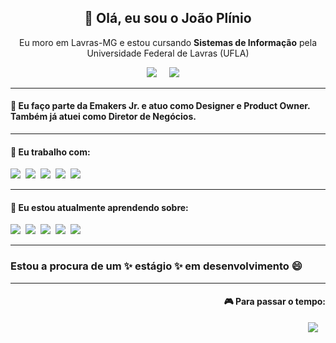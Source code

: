 <h2 align='center'> 👋 Olá, eu sou o João Plínio </h2>

<p align='center'>
  Eu moro em Lavras-MG e estou cursando <b>Sistemas de Informação</b> pela Universidade Federal de Lavras (UFLA)
</p>

<p align='center'>
  <a href="https://www.linkedin.com/in/joaopliniosiqueira/"><img src="https://img.shields.io/badge/linkedin-%230077B5.svg?&style=for-the-badge&logo=linkedin&logoColor=white" /></a>&nbsp;&nbsp;&nbsp;&nbsp;
  <a href="mailto:joaopliniosiqueira@gmail.com?subject=Olá%20João%20Plínio"><img src="https://img.shields.io/badge/gmail-%23D14836.svg?&style=for-the-badge&logo=gmail&logoColor=white" /></a>&nbsp;&nbsp;&nbsp;&nbsp;
</p>

<hr>
<h4> 💞️ Eu faço parte da <b>Emakers Jr.</b> e atuo como <b>Designer</b> e <b>Product Owner</b>. Também já atuei como <b>Diretor de Negócios</b>. </h4>

<hr>
<h4> 👀 Eu trabalho com: </h4>
<p>
  <img src="https://img.shields.io/badge/c-%2300599C.svg?style=for-the-badge&logo=c&logoColor=white" />&nbsp;&nbsp;<img src="https://img.shields.io/badge/c++-%2300599C.svg?style=for-the-badge&logo=c%2B%2B&logoColor=white" />&nbsp;&nbsp;<img src="https://img.shields.io/badge/java-%23ED8B00.svg?style=for-the-badge&logo=java&logoColor=white" />&nbsp;&nbsp;<img src="https://img.shields.io/badge/Adobe%20XD-470137?style=for-the-badge&logo=Adobe%20XD&logoColor=#FF61F6" />&nbsp;&nbsp;<img src="https://img.shields.io/badge/figma-%23F24E1E.svg?style=for-the-badge&logo=figma&logoColor=white" />&nbsp;&nbsp;
</p>

<hr>
<h4>🌱 Eu estou atualmente aprendendo sobre: </h4>
<p>
  <img src="https://img.shields.io/badge/html5%20-%23e34f26.svg?&style=for-the-badge&logo=html5&logoColor=white" />&nbsp;&nbsp;<img src="https://img.shields.io/badge/CSS3-1572B6?&style=for-the-badge&logo=css3&logoColor=white" />&nbsp;&nbsp;<img src="https://img.shields.io/badge/JavaScript-F7DF1E?style=for-the-badge&logo=javascript&logoColor=black" />&nbsp;&nbsp;<img src="https://img.shields.io/badge/React-20232A?style=for-the-badge&logo=react&logoColor=61DAFB" />&nbsp;&nbsp;<img src="https://img.shields.io/badge/Bootstrap-563D7C?style=for-the-badge&logo=bootstrap&logoColor=white">&nbsp;&nbsp;
</p>

<hr>
<h3> Estou a procura de um ✨ estágio ✨ em desenvolvimento 😄 </h3>

<hr>
<p align="right">
  <h4 align="right">🎮 Para passar o tempo:</h4>
</p>
<p align="right">
  <a href="https://steamcommunity.com/id/jhophis"><img src="https://img.shields.io/badge/Steam-%23000000.svg?&style=for-the-badge&logo=steam&logoColor=white" /></a>&nbsp;&nbsp;&nbsp;
</p>

